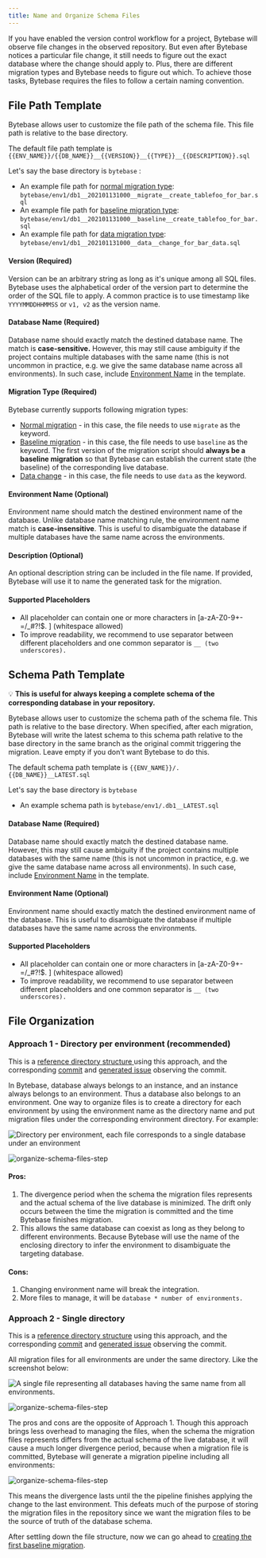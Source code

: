 ```yaml
---
title: Name and Organize Schema Files
---
```


If you have enabled the version control workflow for a project, Bytebase will observe file changes in the observed repository. But even after Bytebase notices a particular file change, it still needs to figure out the exact database where the change should apply to. Plus, there are different migration types and Bytebase needs to figure out which. To achieve those tasks, Bytebase requires the files to follow a certain naming convention.

## File Path Template

Bytebase allows user to customize the file path of the schema file. This file path is relative to the base directory.

The default file path template is `{{ENV_NAME}}/{{DB_NAME}}__{{VERSION}}__{{TYPE}}__{{DESCRIPTION}}.sql`

Let's say the base directory is `bytebase` :

- An example file path for [normal migration type](/docs/concepts/migration-types#normal-migration): `bytebase/env1/db1__202101131000__migrate__create_tablefoo_for_bar.sql`
- An example file path for [baseline migration type](/docs/concepts/migration-types#baseline-migration): `bytebase/env1/db1__202101131000__baseline__create_tablefoo_for_bar.sql`
- An example file path for [data migration type](/docs/concepts/migration-types#data-change): `bytebase/env1/db1__202101131000__data__change_for_bar_data.sql`

#### Version (Required)

Version can be an arbitrary string as long as it's unique among all SQL files. Bytebase uses the alphabetical order of the version part to determine the order of the SQL file to apply. A common practice is to use timestamp like `YYYYMMDDHHMMSS` or `v1, v2` as the version name.

#### Database Name (Required)

Database name should exactly match the destined database name. The match is **case-sensitive.** However, this may still cause ambiguity if the project contains multiple databases with the same name (this is not uncommon in practice, e.g. we give the same database name across all environments). In such case, include [Environment Name](#environment-name-optional) in the template.

#### Migration Type (Required)

Bytebase currently supports following migration types:

- [Normal migration](/docs/concepts/migration-types#normal-migration) - in this case, the file needs to use `migrate` as the keyword.
- [Baseline migration](/docs/concepts/migration-types#baseline-migration) - in this case, the file needs to use `baseline` as the keyword. The first version of the migration script should **always be a baseline migration** so that Bytebase can establish the current state (the baseline) of the corresponding live database.
- [Data change](/docs/concepts/migration-types#data-change) - in this case, the file needs to use `data` as the keyword.

#### Environment Name (Optional)

Environment name should match the destined environment name of the database. Unlike database name matching rule, the environment name match is **case-insensitive**. This is useful to disambiguate the database if multiple databases have the same name across the environments.

#### Description (Optional)

An optional description string can be included in the file name. If provided, Bytebase will use it to name the generated task for the migration.

#### Supported Placeholders

- All placeholder can contain one or more characters in \[a-zA-Z0-9+-=/\_#?!\$. ] (whitespace allowed)
- To improve readability, we recommend to use separator between different placeholders and one common separator is `__ (two underscores).`

## Schema Path Template

💡 **This is useful for always keeping a complete schema of the corresponding database in your repository.**

Bytebase allows user to customize the schema path of the schema file. This path is relative to the base directory. When specified, after each migration, Bytebase will write the latest schema to this schema path relative to the base directory in the same branch as the original commit triggering the migration. Leave empty if you don't want Bytebase to do this.

The default schema path template is `{{ENV_NAME}}/.{{DB_NAME}}__LATEST.sql`

Let's say the base directory is `bytebase`

- An example schema path is `bytebase/env1/.db1__LATEST.sql`

#### Database Name (Required)

Database name should exactly match the destined database name. However, this may still cause ambiguity if the project contains multiple databases with the same name (this is not uncommon in practice, e.g. we give the same database name across all environments). In such case, include [Environment Name](#environment-name-optional) in the template.

#### Environment Name (Optional)

Environment name should exactly match the destined environment name of the database. This is useful to disambiguate the database if multiple databases have the same name across the environments.

#### Supported Placeholders

- All placeholder can contain one or more characters in \[a-zA-Z0-9+-=/\_#?!\$. ] (whitespace allowed)
- To improve readability, we recommend to use separator between different placeholders and one common separator is `__ (two underscores).`

## File Organization

### Approach 1 - Directory per environment (recommended)

This is a [reference directory structure ](https://gitlab.bytebase.com/bytebase-demo/blog/-/tree/master/bytebase) using this approach, and the corresponding [commit](https://gitlab.bytebase.com/bytebase-demo/blog/-/commit/d7f3b88b93c4d7f57b710980cdf92f72dcc4cd1e) and [generated issue](https://demo.bytebase.com/issue/create-user-post-comment-table-for-dev-environment-13004) observing the commit.

In Bytebase, database always belongs to an instance, and an instance always belongs to an environment. Thus a database also belongs to an environment. One way to organize files is to create a directory for each environment by using the environment name as the directory name and put migration files under the corresponding environment directory. For example:

![Directory per environment, each file corresponds to a single database under an environment](/static/docs/en/vcs-integration/name-and-organize-schema-files/organize-schema-files-step1.webp)

![organize-schema-files-step](/static/docs/en/vcs-integration/name-and-organize-schema-files/organize-schema-files-step2.webp)

#### Pros:

1. The divergence period when the schema the migration files represents and the actual schema of the live database is minimized. The drift only occurs between the time the migration is committed and the time Bytebase finishes migration.
2. This allows the same database can coexist as long as they belong to different environments. Because Bytebase will use the name of the enclosing directory to infer the environment to disambiguate the targeting database.

#### Cons:

1. Changing environment name will break the integration.
2. More files to manage, it will be `database * number of environments.`

### Approach 2 - Single directory

This is a [reference directory structure](https://gitlab.bytebase.com/bytebase-demo/shop/-/tree/master/bytebase) using this approach, and the corresponding [commit](https://gitlab.bytebase.com/bytebase-demo/shop/-/commit/da90a2510eccd051ad14e4b89ca904d733169a39#e72b3cb4f305192575394fd19d2e52e9378cb9ea) and [generated issue](https://demo.bytebase.com/issue/create-user-post-comment-table-for-dev-environment-13004) observing the commit.

All migration files for all environments are under the same directory. Like the screenshot below:

![A single file representing all databases having the same name from all environments.](/static/docs/en/vcs-integration/name-and-organize-schema-files/organize-schema-files-step3.webp)

![organize-schema-files-step](/static/docs/en/vcs-integration/name-and-organize-schema-files/organize-schema-files-step4.webp)

The pros and cons are the opposite of Approach 1. Though this approach brings less overhead to managing the files, when the schema the migration files represents differs from the actual schema of the live database, it will cause a much longer divergence period, because when a migration file is committed, Bytebase will generate a migration pipeline including all environments:

![organize-schema-files-step](/static/docs/en/vcs-integration/name-and-organize-schema-files/organize-schema-files-step5.webp)

This means the divergence lasts until the the pipeline finishes applying the change to the last environment. This defeats much of the purpose of storing the migration files in the repository since we want the migration files to be the source of truth of the database schema.

After settling down the file structure, now we can go ahead to [creating the first baseline migration](/docs/vcs-integration/create-the-first-baseline-migration).
